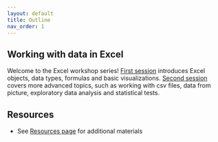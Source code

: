 ```yaml
---
layout: default
title: Outline
nav_order: 1
---
```


## Working with data in Excel

Welcome to the Excel workshop series! [First session](https://ubc-library-rc.github.io/excel/content/part1.html) introduces Excel objects, data types, formulas and basic visualizations. [Second session](https://ubc-library-rc.github.io/excel/content/part2.html) covers more advanced topics, such as working with csv files, data from picture, exploratory data analysis and statistical tests.

## Resources
* See [Resources page](https://ubc-library-rc.github.io/excel/resources.html) for additional materials

